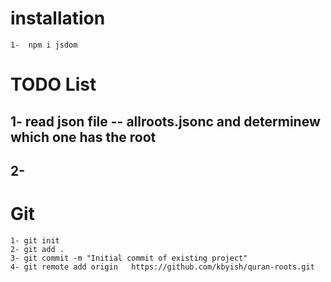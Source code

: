 # installation
    1-  npm i jsdom     


# TODO List
## 1- read json file -- allroots.jsonc and determinew which one has the root 
## 2- 


# Git 
    1- git init
    2- git add .
    3- git commit -m "Initial commit of existing project"
    4- git remote add origin   https://github.com/kbyish/quran-roots.git